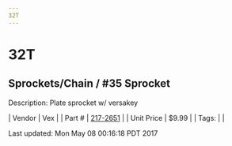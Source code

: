 ```yaml
---
32T
---
```

# 32T
## Sprockets/Chain / #35 Sprocket
Description: 	Plate sprocket w/ versakey 

| Vendor | Vex | 
| Part # | [217-2651](http://www.vexrobotics.com/vexpro/motion/sprockets-and-chain/35-sprockets.html) | 
| Unit Price | $9.99 | 
| Tags: |  | 

Last updated: Mon May 08 00:16:18 PDT 2017